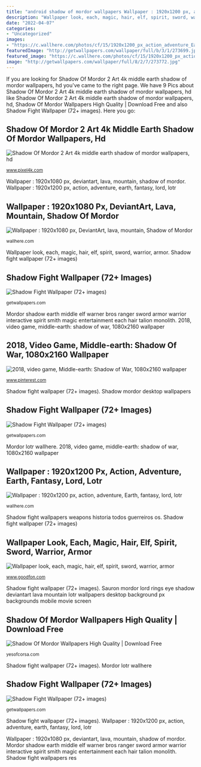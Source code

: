 ```yaml
---
title: "android shadow of mordor wallpapers Wallpaper : 1920x1200 px, action, adventure, earth, fantasy, lord, lotr"
description: "Wallpaper look, each, magic, hair, elf, spirit, sword, warrior, armor"
date: "2022-04-07"
categories:
- "Uncategorized"
images:
- "https://c.wallhere.com/photos/cf/15/1920x1200_px_action_adventure_Earth_fantasy_lord_lotr_middle-1595117.jpg!d"
featuredImage: "http://getwallpapers.com/wallpaper/full/b/3/1/273699.jpg"
featured_image: "https://c.wallhere.com/photos/cf/15/1920x1200_px_action_adventure_Earth_fantasy_lord_lotr_middle-1595117.jpg!d"
image: "http://getwallpapers.com/wallpaper/full/8/2/7/273772.jpg"
---
```


If you are looking for Shadow Of Mordor 2 Art 4k middle earth shadow of mordor wallpapers, hd you've came to the right page. We have 9 Pics about Shadow Of Mordor 2 Art 4k middle earth shadow of mordor wallpapers, hd like Shadow Of Mordor 2 Art 4k middle earth shadow of mordor wallpapers, hd, Shadow Of Mordor Wallpapers High Quality | Download Free and also Shadow Fight Wallpaper (72+ images). Here you go:

## Shadow Of Mordor 2 Art 4k Middle Earth Shadow Of Mordor Wallpapers, Hd

![Shadow Of Mordor 2 Art 4k middle earth shadow of mordor wallpapers, hd](https://www.pixel4k.com/wp-content/uploads/2019/01/shadow-of-mordor-2-art-4k_1547938385.jpg "Shadow fight wallpapers res")

<small>www.pixel4k.com</small>

Wallpaper : 1920x1080 px, deviantart, lava, mountain, shadow of mordor. Wallpaper : 1920x1200 px, action, adventure, earth, fantasy, lord, lotr

## Wallpaper : 1920x1080 Px, DeviantArt, Lava, Mountain, Shadow Of Mordor

![Wallpaper : 1920x1080 px, DeviantArt, lava, mountain, Shadow of Mordor](https://get.wallhere.com/photo/1920x1080-px-DeviantArt-lava-Mordor-mountain-Shadow-of-Mordor-The-Eye-of-Sauron-The-Lord-of-the-Rings-660079.jpg "Shadow of mordor 2 art 4k middle earth shadow of mordor wallpapers, hd")

<small>wallhere.com</small>

Wallpaper look, each, magic, hair, elf, spirit, sword, warrior, armor. Shadow fight wallpaper (72+ images)

## Shadow Fight Wallpaper (72+ Images)

![Shadow Fight Wallpaper (72+ images)](http://getwallpapers.com/wallpaper/full/8/8/7/274078.jpg "Mordor shadow earth middle elf warner bros ranger sword armor warrior interactive spirit smith magic entertainment each hair talion monolith")

<small>getwallpapers.com</small>

Mordor shadow earth middle elf warner bros ranger sword armor warrior interactive spirit smith magic entertainment each hair talion monolith. 2018, video game, middle-earth: shadow of war, 1080x2160 wallpaper

## 2018, Video Game, Middle-earth: Shadow Of War, 1080x2160 Wallpaper

![2018, video game, Middle-earth: Shadow of War, 1080x2160 wallpaper](https://i.pinimg.com/736x/96/89/ba/9689badbc7ef5e27394b2c9d5d620839.jpg "2018, video game, middle-earth: shadow of war, 1080x2160 wallpaper")

<small>www.pinterest.com</small>

Shadow fight wallpaper (72+ images). Shadow mordor desktop wallpapers

## Shadow Fight Wallpaper (72+ Images)

![Shadow Fight Wallpaper (72+ images)](http://getwallpapers.com/wallpaper/full/b/3/1/273699.jpg "Wallpaper : 1920x1200 px, action, adventure, earth, fantasy, lord, lotr")

<small>getwallpapers.com</small>

Mordor lotr wallhere. 2018, video game, middle-earth: shadow of war, 1080x2160 wallpaper

## Wallpaper : 1920x1200 Px, Action, Adventure, Earth, Fantasy, Lord, Lotr

![Wallpaper : 1920x1200 px, action, adventure, Earth, fantasy, lord, lotr](https://c.wallhere.com/photos/cf/15/1920x1200_px_action_adventure_Earth_fantasy_lord_lotr_middle-1595117.jpg!d "Shadow fight wallpaper (72+ images)")

<small>wallhere.com</small>

Shadow fight wallpapers weapons historia todos guerreiros os. Shadow fight wallpaper (72+ images)

## Wallpaper Look, Each, Magic, Hair, Elf, Spirit, Sword, Warrior, Armor

![Wallpaper look, each, magic, hair, elf, spirit, sword, warrior, armor](https://img2.goodfon.com/wallpaper/nbig/1/40/middle-earth-shadow-of-mordor-1587.jpg "Shadow fight wallpapers weapons historia todos guerreiros os")

<small>www.goodfon.com</small>

Shadow fight wallpaper (72+ images). Sauron mordor lord rings eye shadow deviantart lava mountain lotr wallpapers desktop background px backgrounds mobile movie screen

## Shadow Of Mordor Wallpapers High Quality | Download Free

![Shadow Of Mordor Wallpapers High Quality | Download Free](https://yesofcorsa.com/wp-content/uploads/2017/03/Shadow-Of-Mordor-Wallpaper-For-Desktop.jpg "Shadow fight wallpaper (72+ images)")

<small>yesofcorsa.com</small>

Shadow fight wallpaper (72+ images). Mordor lotr wallhere

## Shadow Fight Wallpaper (72+ Images)

![Shadow Fight Wallpaper (72+ images)](http://getwallpapers.com/wallpaper/full/8/2/7/273772.jpg "Mordor shadow 4k wallpapers earth middle 8k games pc 5k resolution")

<small>getwallpapers.com</small>

Shadow fight wallpaper (72+ images). Wallpaper : 1920x1200 px, action, adventure, earth, fantasy, lord, lotr

Wallpaper : 1920x1080 px, deviantart, lava, mountain, shadow of mordor. Mordor shadow earth middle elf warner bros ranger sword armor warrior interactive spirit smith magic entertainment each hair talion monolith. Shadow fight wallpapers res
